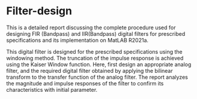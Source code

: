 # Filter-design
This is a detailed report discussing the complete procedure used for designing FIR (Bandpass) and IIR(Bandpass) digital filters for prescribed specifications and its implementation on MatLAB R2021a.  

This digital filter is designed for the prescribed specifications using the windowing method. The 
truncation of the impulse response is achieved using the Kaiser Window function. Here, first design an appropriate analog filter, and the required digital filter obtained by applying the bilinear transform to the transfer function of the analog filter. The report analyzes the magnitude and impulse responses  of the filter to confirm its characteristics with initial parameter.
